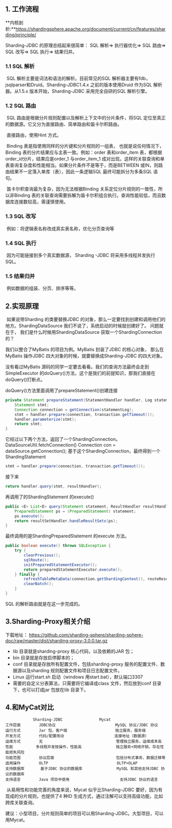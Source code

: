 

## 1. 工作流程

**内核剖析:**https://shardingsphere.apache.org/document/current/cn/features/sharding/principle/

Sharding-JDBC 的原理总结起来很简单：
	SQL 解析=> 执行器优化=> SQL 路由=> SQL 改写=> SQL 执行=> 结果归并。



### 1.1 SQL 解析

​		SQL 解析主要是词法和语法的解析。目前常见的SQL 解析器主要有fdb，jsqlparser和Druid。Sharding-JDBC1.4.x 之前的版本使用Druid 作为SQL 解析器。从1.5.x 版本开始，Sharding-JDBC 采用完全自研的SQL 解析引擎。

### 1.2 SQL 路由

​		SQL 路由是根据分片规则配置以及解析上下文中的分片条件，将SQL 定位至真正的数据源。它又分为直接路由、简单路由和笛卡尔积路由。

​	直接路由，使用Hint 方式。

​	Binding 表是指使用同样的分片键和分片规则的一组表， 也就是说任何情况下，Binding 表的分片结果应与主表一致。例如：order 表和order_item 表，都根据order_id分片，结果应是order_1 与order_item_1 成对出现。这样的关联查询和单表查询复杂度和性能相当。如果分片条件不是等于，而是BETWEEN 或IN，则路由结果不一定落入单库（表），因此一条逻辑SQL 最终可能拆分为多条SQL 语句。

​	笛卡尔积查询最为复杂，因为无法根据Binding 关系定位分片规则的一致性，所以非Binding 表的关联查询需要拆解为笛卡尔积组合执行。查询性能较低，而且数据库连接数较高，需谨慎使用。



### 1.3 SQL 改写

​	例如：将逻辑表名称改成真实表名称，优化分页查询等

### 1.4 SQL 执行

​	因为可能链接到多个真实数据源， Sharding -JDBC 将采用多线程并发执行SQL。

### 1.5 结果归并

​	例如数据的组装、分页、排序等等。



## 2.实现原理

​		如果说带Sharding 的类要替换JDBC 的对象，那么一定要找到创建和调用他们的地方。ShardingDataSource 我们不说了，系统启动的时候就创建好了。
问题就在于， 我们是什么时候用ShardingDataSource 获取一个ShardingConnection 的？

我们以整合了MyBatis 的项目为例。MyBatis 封装了JDBC 的核心对象， 那么在MyBatis 操作JDBC 四大对象的时候，就要替换成Sharding-JDBC 的四大对象。

没有看过MyBatis 源码的同学一定要去看看。我们的查询方法最终会走到SimpleExecutor 的doQuery()方法，这个是我们的前提知识，那我们直接在doQuery()打断点。

doQuery()方法里面调用了prepareStatement()创建连接

```java
private Statement prepareStatement(StatementHandler handler, Log statementLog) throws SQLException {
    Statement stmt;
    Connection connection = getConnection(statementLog);
    stmt = handler.prepare(connection, transaction.getTimeout());
    handler.parameterize(stmt);
    return stmt;
}
```

它经过以下两个方法，返回了一个ShardingConnection。
	DataSourceUtil.fetchConnection()
	Connection con = dataSource.getConnection();
基于这个ShardingConnection，最终得到一个ShardingStatement

```java
stmt = handler.prepare(connection, transaction.getTimeout());
```

接下来

```java
return handler.query(stmt, resultHandler);
```

再调用了的ShardingStatement 的execute()

```java
public <E> List<E> query(Statement statement, ResultHandler resultHandler) throws SQLException {
    PreparedStatement ps = (PreparedStatement) statement;
    ps.execute();
    return resultSetHandler.handleResultSets(ps);
}
```

最终调用的是ShardingPreparedStatement 的execute 方法。

```java
public boolean execute() throws SQLException {
    try {
        clearPrevious();
        sqlRoute();
        initPreparedStatementExecutor();
        return preparedStatementExecutor.execute();
    } finally {
        refreshTableMetaData(connection.getShardingContext(), routeResult.getSqlStatement());
        clearBatch();
    }
}
```

SQL 的解析路由就是在这一步完成的。





## 3.Sharding-Proxy相关介绍

下载地址：
https://github.com/sharding-sphere/sharding-sphere-doc/raw/master/dist/sharding-proxy-3.0.0.tar.gz

- lib 目录就是sharding-proxy 核心代码，以及依赖的JAR 包；
- bin 目录就是存放启停脚本的；
- conf 目录就是存放所有配置文件，包括sharding-proxy 服务的配置文件、数据源以及sharding 规则配置文件和项目日志配置文件。
- Linux 运行start.sh 启动（windows 用start.bat），默认端口3307
- 需要的自定义分表算法，只需要将它编译成class 文件，然后放到conf 目录下，也可以打成jar 包放在lib 目录下。



## 4.和MyCat对比

```text
			Sharding-JDBC				 Mycat
工作层面		JDBC协议							MySQL 协议/JDBC 协议
运行方式		Jar 包，客户端					  独立服务，服务端
开发方式		代码/配置改动						 连接地址（数据源）
运维方式		无								 管理独立服务，运维成本高
性能			多线程并发按操作，性能高		 	   独立服务+网络开销，存在性能损失风险
功能范围		协议层面						   包括分布式事务、数据迁移等
适用操作		OLTP 							  OLTP+OLAP
支持数据库		基于JDBC 协议的数据库				MySQL 和其他支持JDBC 协议的数据库
支持语言		Java 项目中使用						支持JDBC 协议的语言
```



​		从易用性和功能完善的角度来说，Mycat 似乎比Sharding-JDBC 要好，因为有现成的分片规则，也提供了4 种ID 生成方式，通过注解可以支持高级功能，比如跨库关联查询。

建议：小型项目，分片规则简单的项目可以用Sharding-JDBC。大型项目，可以用Mycat。